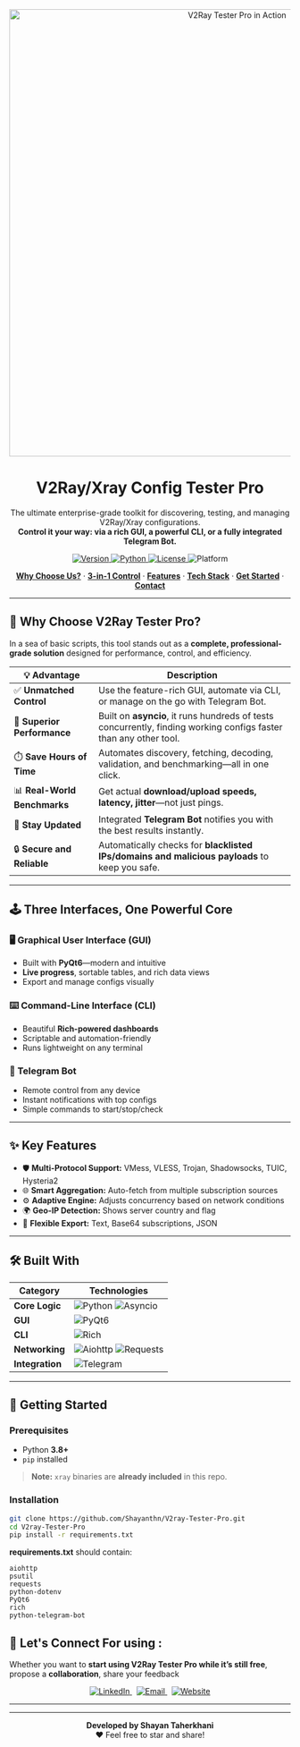 <div align="center">
  <img src="https://raw.githubusercontent.com/Shayanthn/V2ray-Tester-Pro/main/one.gif" alt="V2Ray Tester Pro in Action" width="800"/>
</div>

<h1 align="center">V2Ray/Xray Config Tester Pro</h1>

<p align="center">
  The ultimate enterprise-grade toolkit for discovering, testing, and managing V2Ray/Xray configurations.<br>
  <strong>Control it your way: via a rich GUI, a powerful CLI, or a fully integrated Telegram Bot.</strong>
</p>

<p align="center">
  <a href="https://github.com/shaynthn/v2raytesterpro/releases">
    <img alt="Version" src="https://img.shields.io/badge/Version-4.0.0-blue?style=for-the-badge">
  </a>
  <a href="https://www.python.org/downloads/">
    <img alt="Python" src="https://img.shields.io/badge/Python-3.8+-green?style=for-the-badge">
  </a>
  <a href="https://opensource.org/licenses/MIT">
    <img alt="License" src="https://img.shields.io/badge/License-MIT-orange?style=for-the-badge">
  </a>
  <img alt="Platform" src="https://img.shields.io/badge/Platform-Windows%20|%20Linux-lightgrey?style=for-the-badge">
</p>

<p align="center">
  <a href="#-why-choose-v2ray-tester-pro"><strong>Why Choose Us?</strong></a> ·
  <a href="#-three-interfaces-one-powerful-core"><strong>3-in-1 Control</strong></a> ·
  <a href="#-key-features"><strong>Features</strong></a> ·
  <a href="#-built-with"><strong>Tech Stack</strong></a> ·
  <a href="#-getting-started"><strong>Get Started</strong></a> ·
  <a href="#-lets-connect"><strong>Contact</strong></a>
</p>

---

## 🤔 Why Choose V2Ray Tester Pro?

In a sea of basic scripts, this tool stands out as a **complete, professional-grade solution** designed for performance, control, and efficiency.

| 💡 **Advantage**           | **Description**                                                                                                                                                         |
|---------------------------|-------------------------------------------------------------------------------------------------------------------------------------------------------------------------|
| ✅ **Unmatched Control**   | Use the feature-rich GUI, automate via CLI, or manage on the go with Telegram Bot.                                                                                      |
| 🚀 **Superior Performance**| Built on **asyncio**, it runs hundreds of tests concurrently, finding working configs faster than any other tool.                                                      |
| ⏱️ **Save Hours of Time** | Automates discovery, fetching, decoding, validation, and benchmarking—all in one click.                                                                                |
| 📊 **Real-World Benchmarks** | Get actual **download/upload speeds, latency, jitter**—not just pings.                                                                                                  |
| 🔔 **Stay Updated**        | Integrated **Telegram Bot** notifies you with the best results instantly.                                                                                              |
| 🔒 **Secure and Reliable** | Automatically checks for **blacklisted IPs/domains and malicious payloads** to keep you safe.                                                                         |

---

## 🕹️ Three Interfaces, One Powerful Core

### 🖥️ Graphical User Interface (GUI)
- Built with **PyQt6**—modern and intuitive
- **Live progress**, sortable tables, and rich data views
- Export and manage configs visually

### ⌨️ Command-Line Interface (CLI)
- Beautiful **Rich-powered dashboards**
- Scriptable and automation-friendly
- Runs lightweight on any terminal

### 🤖 Telegram Bot
- Remote control from any device
- Instant notifications with top configs
- Simple commands to start/stop/check

---

## ✨ Key Features

- 🛡️ **Multi-Protocol Support:** VMess, VLESS, Trojan, Shadowsocks, TUIC, Hysteria2
- 🌐 **Smart Aggregation:** Auto-fetch from multiple subscription sources
- ⚙️ **Adaptive Engine:** Adjusts concurrency based on network conditions
- 🌍 **Geo-IP Detection:** Shows server country and flag
- 📄 **Flexible Export:** Text, Base64 subscriptions, JSON

---

## 🛠️ Built With

| Category         | Technologies                                                                                                     |
|------------------|------------------------------------------------------------------------------------------------------------------|
| **Core Logic**   | ![Python](https://img.shields.io/badge/Python-3776AB?logo=python&logoColor=white) ![Asyncio](https://img.shields.io/badge/Asyncio-4B0082) |
| **GUI**          | ![PyQt6](https://img.shields.io/badge/PyQt6-41CD52?logo=qt&logoColor=white)                                       |
| **CLI**          | ![Rich](https://img.shields.io/badge/Rich-FFD700)                                                               |
| **Networking**   | ![Aiohttp](https://img.shields.io/badge/Aiohttp-2C5282) ![Requests](https://img.shields.io/badge/Requests-D94848)|
| **Integration**  | ![Telegram](https://img.shields.io/badge/Telegram-2CA5E0?logo=telegram&logoColor=white)                          |

---

## 🚀 Getting Started

### Prerequisites

- Python **3.8+**
- `pip` installed

> **Note:** `xray` binaries are **already included** in this repo.

### Installation

```sh
git clone https://github.com/Shayanthn/V2ray-Tester-Pro.git
cd V2ray-Tester-Pro
pip install -r requirements.txt
````

**requirements.txt** should contain:

```
aiohttp
psutil
requests
python-dotenv
PyQt6
rich
python-telegram-bot
```

## 🤝 Let's Connect For using :

Whether you want to **start using V2Ray Tester Pro while it’s still free**, propose a **collaboration**, share your feedback

<div align="center">

<a href="https://www.linkedin.com/in/shayantaherkhani">
  <img src="https://img.shields.io/badge/Connect on LinkedIn-0A66C2?logo=linkedin&logoColor=white&style=for-the-badge" alt="LinkedIn"/>
</a>
&nbsp;
<a href="mailto:shayan.taherkhani@studio.unibo.it">
  <img src="https://img.shields.io/badge/Email Me-0078D4?logo=gmail&logoColor=white&style=for-the-badge" alt="Email"/>
</a>
&nbsp;
<a href="https://shayantaherkhani.ir">
  <img src="https://img.shields.io/badge/Visit My Website-006400?logo=firefox-browser&logoColor=white&style=for-the-badge" alt="Website"/>
</a>

</div>

---

---

<div align="center">
  <strong>Developed by Shayan Taherkhani</strong><br>
  ❤️ Feel free to star and share!

